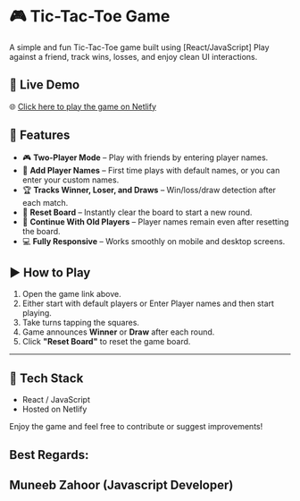 # 🎮 Tic-Tac-Toe Game

A simple and fun Tic-Tac-Toe game built using [React/JavaScript] Play against a friend, track wins, losses, and enjoy clean UI interactions.

## 🔗 Live Demo

🌐 [Click here to play the game on Netlify](https://zmtictactoe.netlify.app)

## 🧩 Features

- 🎮 **Two-Player Mode** – Play with friends by entering player names.
- 👤 **Add Player Names** – First time plays with default names, or you can enter your custom names.
- 🏆 **Tracks Winner, Loser, and Draws** – Win/loss/draw detection after each match.
- 🔁 **Reset Board** – Instantly clear the board to start a new round.
- 🔄 **Continue With Old Players** – Player names remain even after resetting the board.
- 💻 **Fully Responsive** – Works smoothly on mobile and desktop screens.

## ▶️ How to Play

1. Open the game link above.
2. Either start with default players or Enter Player names and then start playing.
3. Take turns tapping the squares.
4. Game announces **Winner** or **Draw** after each round.
5. Click **"Reset Board"** to reset the game board.

---

## 📁 Tech Stack

- React / JavaScript
- Hosted on Netlify

Enjoy the game and feel free to contribute or suggest improvements!

## Best Regards:

## Muneeb Zahoor (Javascript Developer)
